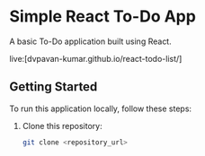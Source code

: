 # Simple React To-Do App

A basic To-Do application built using React.

live:[dvpavan-kumar.github.io/react-todo-list/]

## Getting Started

To run this application locally, follow these steps:

1. Clone this repository:

   ```bash
   git clone <repository_url>
